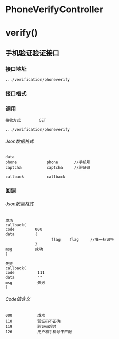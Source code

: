 # PhoneVerifyController #
# verify() #
## 手机验证验证接口 ## 
### 接口地址


```
.../verification/phoneverify
```

### 接口格式

### 调用

```
接收方式        GET
```

```
.../verification/phoneverify
```

###### Json数据格式
```
data
phone             phone       //手机号
captcha           captcha     //验证码

callback          callback
```

### 回调
###### Json数据格式

```
成功
callback(
code         000
data         {
                    flag    flag     //唯一标识符
             }
msg          成功
)
```

```
失败
callback(
code          111
data          ""
msg           失败
)
```

###### Code值含义

```
000           成功
118           验证码不正确
119           验证码超时
126           用户和手机号不匹配
```